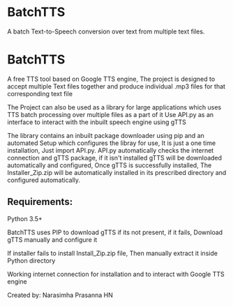 # BatchTTS
A batch Text-to-Speech conversion over text from multiple text files.
<h1>BatchTTS</h1>
<p>A free TTS tool based on Google TTS engine, The project is designed to accept multiple Text files together and produce individual
.mp3 files for that corresponding text file</p>
<p>The Project can also be used as a library for large applications which uses TTS batch processing over multiple files as a part of it
Use API.py as an interface to interact with the inbuilt speech engine using gTTS</p>

<p>The library contains an inbuilt package downloader using pip and an automated Setup which configures the libray for use, It is just
a one time installation, Just import API.py. API.py automatically checks the internet connection and gTTS package, if it isn't installed
gTTS will be downloaded automatically and configured, Once gTTS is successfully installed, The Installer_Zip.zip will be automatically
installed in its prescribed directory and configured automatically. </p>

<h2>Requirements:</h2>
<p> Python 3.5+ </p>
<p> BatchTTS uses PIP to download gTTS if its not present, if it fails, Download gTTS manually and configure it</p>
<p> If installer fails to install Install_Zip.zip file, Then manually extract it inside Python directory </p>
<p> Working internet connection for installation and to interact with Google TTS engine</p>

<p> Created by: Narasimha Prasanna HN</p>
